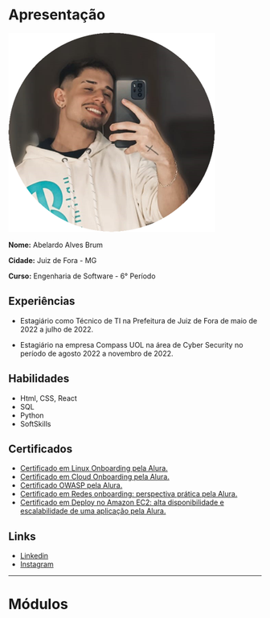 # Apresentação

![](/img/foto-perfil.png)

**Nome:** Abelardo Alves Brum

**Cidade:** Juiz de Fora - MG

**Curso:** Engenharia de Software - 6° Período

## Experiências 

- Estagiário como Técnico de TI na Prefeitura de Juiz de Fora de maio de 2022 a julho de 2022. 

- Estagiário na empresa Compass UOL na área de Cyber Security no período de agosto 2022 a novembro
de 2022. 

## Habilidades

- Html, CSS, React
- SQL
- Python
- SoftSkills

## Certificados

- [Certificado em Linux Onboarding pela Alura.](https://cursos.alura.com.br/certificate/129a2cc5-2918-4fae-bc9e-7de42ded0b7f)
- [Certificado em Cloud Onboarding pela Alura.](https://cursos.alura.com.br/certificate/32adf4cc-0c6a-4af5-b3ee-9c2941949abb)
- [Certificado OWASP pela Alura.](https://cursos.alura.com.br/degree/certificate/e16be02c-64a0-43a7-8a9e-d4b7e035a1df)
- [Certificado em Redes onboarding: perspectiva prática pela Alura.](https://cursos.alura.com.br/certificate/95a62b2a-46ad-436c-8378-e34f183812fb)
- [Certificado em Deploy no Amazon EC2: alta disponibilidade e escalabilidade de uma aplicação pela Alura.](https://cursos.alura.com.br/certificate/a182e0df-ac2e-4603-9e81-088cbc1de442)

## Links

- [Linkedin](https://www.linkedin.com/in/abelardo-alves-157598227/)
- [Instagram](https://www.instagram.com/alvess.ab/)
___

# Módulos

